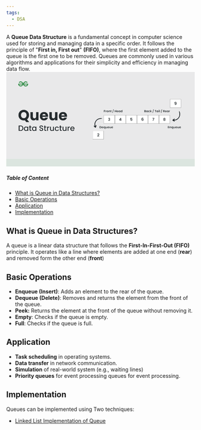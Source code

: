 ```yaml
---
tags:
  - DSA
---
```

A **Queue Data Structure** is a fundamental concept in computer science used for storing and managing data in a specific order. It follows the principle of "**First in, First out**" **(FIFO)**, where the first element added to the queue is the first one to be removed. 
Queues are commonly used in various algorithms and applications for their simplicity and efficiency in managing data flow.
![Queue Data Structure1](images/Queue%20Data%20Structure1.png)
##### Table of Content
- [What is Queue in Data Structures?](#What%20is%20Queue%20in%20Data%20Structures?)
- [Basic Operations](#Basic%20Operations)
- [Application](#Application)
- [Implementation](#Implementation)
## What is Queue in Data Structures?
A queue is a linear data structure that follows the **First-In-First-Out (FIFO)** principle. It operates like a line where elements are added at one end (**rear**) and removed form the other end (**front**)
## Basic Operations
- **Enqueue (Insert)**: Adds an element to the rear of the queue.
- **Dequeue (Delete)**: Removes and returns the element from the front of the queue.
- **Peek:** Returns the element at the front of the queue without removing it.
- **Empty**: Checks if the queue is empty.
- **Full**: Checks if the queue is full.
## Application
- **Task scheduling** in operating systems.
- **Data transfer** in network communication.
- **Simulation** of real-world system (e.g., waiting lines)
- **Priority queues** for event processing queues for event processing.
## Implementation
Queues can be implemented using Two techniques:
- [Linked List Implementation of Queue](Implementation/Linked%20List%20Implementation%20of%20Queue.md)